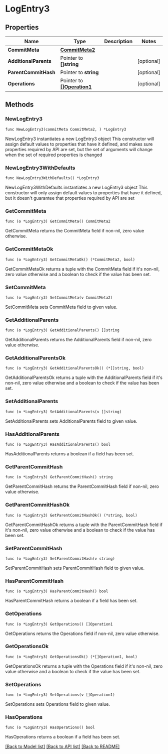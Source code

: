 # LogEntry3

## Properties

Name | Type | Description | Notes
------------ | ------------- | ------------- | -------------
**CommitMeta** | [**CommitMeta2**](CommitMeta2.md) |  | 
**AdditionalParents** | Pointer to **[]string** |  | [optional] 
**ParentCommitHash** | Pointer to **string** |  | [optional] 
**Operations** | Pointer to [**[]Operation1**](Operation1.md) |  | [optional] 

## Methods

### NewLogEntry3

`func NewLogEntry3(commitMeta CommitMeta2, ) *LogEntry3`

NewLogEntry3 instantiates a new LogEntry3 object
This constructor will assign default values to properties that have it defined,
and makes sure properties required by API are set, but the set of arguments
will change when the set of required properties is changed

### NewLogEntry3WithDefaults

`func NewLogEntry3WithDefaults() *LogEntry3`

NewLogEntry3WithDefaults instantiates a new LogEntry3 object
This constructor will only assign default values to properties that have it defined,
but it doesn't guarantee that properties required by API are set

### GetCommitMeta

`func (o *LogEntry3) GetCommitMeta() CommitMeta2`

GetCommitMeta returns the CommitMeta field if non-nil, zero value otherwise.

### GetCommitMetaOk

`func (o *LogEntry3) GetCommitMetaOk() (*CommitMeta2, bool)`

GetCommitMetaOk returns a tuple with the CommitMeta field if it's non-nil, zero value otherwise
and a boolean to check if the value has been set.

### SetCommitMeta

`func (o *LogEntry3) SetCommitMeta(v CommitMeta2)`

SetCommitMeta sets CommitMeta field to given value.


### GetAdditionalParents

`func (o *LogEntry3) GetAdditionalParents() []string`

GetAdditionalParents returns the AdditionalParents field if non-nil, zero value otherwise.

### GetAdditionalParentsOk

`func (o *LogEntry3) GetAdditionalParentsOk() (*[]string, bool)`

GetAdditionalParentsOk returns a tuple with the AdditionalParents field if it's non-nil, zero value otherwise
and a boolean to check if the value has been set.

### SetAdditionalParents

`func (o *LogEntry3) SetAdditionalParents(v []string)`

SetAdditionalParents sets AdditionalParents field to given value.

### HasAdditionalParents

`func (o *LogEntry3) HasAdditionalParents() bool`

HasAdditionalParents returns a boolean if a field has been set.

### GetParentCommitHash

`func (o *LogEntry3) GetParentCommitHash() string`

GetParentCommitHash returns the ParentCommitHash field if non-nil, zero value otherwise.

### GetParentCommitHashOk

`func (o *LogEntry3) GetParentCommitHashOk() (*string, bool)`

GetParentCommitHashOk returns a tuple with the ParentCommitHash field if it's non-nil, zero value otherwise
and a boolean to check if the value has been set.

### SetParentCommitHash

`func (o *LogEntry3) SetParentCommitHash(v string)`

SetParentCommitHash sets ParentCommitHash field to given value.

### HasParentCommitHash

`func (o *LogEntry3) HasParentCommitHash() bool`

HasParentCommitHash returns a boolean if a field has been set.

### GetOperations

`func (o *LogEntry3) GetOperations() []Operation1`

GetOperations returns the Operations field if non-nil, zero value otherwise.

### GetOperationsOk

`func (o *LogEntry3) GetOperationsOk() (*[]Operation1, bool)`

GetOperationsOk returns a tuple with the Operations field if it's non-nil, zero value otherwise
and a boolean to check if the value has been set.

### SetOperations

`func (o *LogEntry3) SetOperations(v []Operation1)`

SetOperations sets Operations field to given value.

### HasOperations

`func (o *LogEntry3) HasOperations() bool`

HasOperations returns a boolean if a field has been set.


[[Back to Model list]](../README.md#documentation-for-models) [[Back to API list]](../README.md#documentation-for-api-endpoints) [[Back to README]](../README.md)


